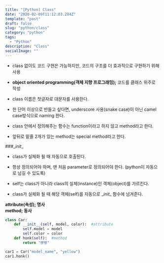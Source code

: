 ```yaml
---
title: "[Python] Class"
date: "2020-02-09T11:12:03.284Z"
template: "post"
draft: false
slug: "python/class"
category: "python"
tags:
  - "Python"
description: "Class"
socialImage: ""
---
```




- class 없이도 코드 구현은 가능하지만, 코드의 구조를 더 효과적으로 구현하기 위해 사용
- **object oriented programming(객체 지향 프로그래밍);** 코드를 클래스 위주로 작성

- class 이름은 첫글자로 대문자를 사용한다.
- 한 단어 이상으로 만들고 싶다면, underscore 사용(snake case)이 아닌 camel case방식으로 naming 한다.

- class 안에서 정의해주는 함수는 function이라고 하지 않고 method라고 한다.

- 앞뒤로 밑줄 2개가 있는 method는 special method라고 한다.


###\__init__
* class가 실체화 될 때 자동으로 호출된다.

* 항상 정의되어야 하며, 맨 처음 parameter로 정의되어야 한다. (python이 자동으로 넘길 수 있도록)

* self는 class가 아니라 class의 실체(instance)인 객체(object)를 가르킨다.

* class가 실체화 될 때 해당 객체(self)를 자동으로 \__init__ 함수에 넘겨준다.

**attribute(속성); 명사\
method; 동사**

```python
class Car:
    def __init__(self, model, color):  #attribute
        self.model = model
        self.color = color
    def honk(self):  #method
        return "빵빵"

car1 = Car("model_name", "yellow")
car1.honk()
```